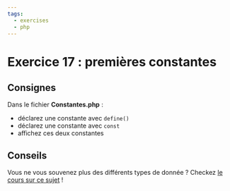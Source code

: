 ```yaml
---
tags:
  - exercises
  - php
---
```


# Exercice 17 : premières constantes

## Consignes

Dans le fichier **Constantes.php** :

- déclarez une constante avec `define()`
- déclarez une constante avec `const`
- affichez ces deux constantes

## Conseils

Vous ne vous souvenez plus des différents types de donnée ? Checkez [le cours sur ce sujet](https://github.com/association-z-code-emploi/ressources/blob/main/tutoriels-et-formations/php/01_types-de-donnees.md) !
